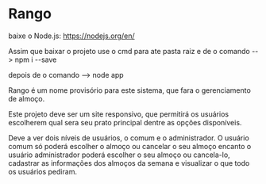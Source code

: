 # Rango 
baixe o Node.js: https://nodejs.org/en/

Assim que baixar o projeto use o cmd para ate pasta raiz e de o comando --> npm i --save  

depois de o comando --> node app

Rango é um nome provisório para este sistema, que fara o gerenciamento de almoço. 

Este projeto deve ser um site responsivo, que permitirá os usuários escolherem qual sera seu prato principal dentre as opções disponíveis. 

Deve a ver dois níveis de usuários, o comum e o administrador. O usuário comum só poderá escolher o almoço ou cancelar o seu almoço encanto o usuário administrador poderá escolher o seu almoço ou cancela-lo, cadastrar as informações dos almoços da semana e visualizar o que todo os usuários pediram. 


